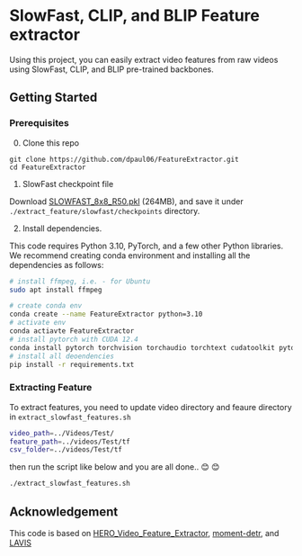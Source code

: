 # SlowFast, CLIP, and BLIP Feature extractor
Using this project, you can easily extract video features from raw videos using SlowFast, CLIP, and BLIP pre-trained backbones. 

## Getting Started 

### Prerequisites
0. Clone this repo

```
git clone https://github.com/dpaul06/FeatureExtractor.git
cd FeatureExtractor
```

1. SlowFast checkpoint file 

Download [SLOWFAST_8x8_R50.pkl](https://drive.google.com/file/d/1V9yCiXS3WYtMQqfczVJab_4Wx8Z-1RAI/view?usp=sharing) (264MB), 
and save it under `./extract_feature/slowfast/checkpoints` directory.

2. Install dependencies.

This code requires Python 3.10, PyTorch, and a few other Python libraries. 
We recommend creating conda environment and installing all the dependencies as follows:
```bash
# install ffmpeg, i.e. - for Ubuntu
sudo apt install ffmpeg

# create conda env
conda create --name FeatureExtractor python=3.10
# activate env
conda actiavte FeatureExtractor
# install pytorch with CUDA 12.4
conda install pytorch torchvision torchaudio torchtext cudatoolkit pytorch-cuda=12.4 -c pytorch -c nvidia
# install all deoendencies
pip install -r requirements.txt
```

### Extracting Feature
To extract features, you need to update video directory and feaure directory in `extract_slowfast_features.sh`

```bash
video_path=../Videos/Test/
feature_path=../videos/Test/tf
csv_folder=../videos/Test/tf
```
then run the script like below and you are all done.. 😊 😊

```bash
./extract_slowfast_features.sh
```

## Acknowledgement
This code is based on [HERO_Video_Feature_Extractor](https://github.com/linjieli222/HERO_Video_Feature_Extractor), [moment-detr](https://github.com/jayleicn/moment_detr), and [LAVIS](https://github.com/salesforce/LAVIS)
